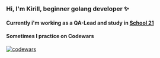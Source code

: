 ### Hi, I'm Kirill, beginner golang developer ✨
 
 #### Currently i'm working as a QA-Lead and study in [School 21](https://21-school.ru/)
 
 #### Sometimes I practice on Codewars
 [![codewars](https://www.codewars.com/users/jknottss/badges/large)](https://www.codewars.com/users/jknottss)
